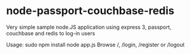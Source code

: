 node-passport-couchbase-redis
=============================

Very simple sample node.JS application using express 3, passport, couchbase and redis to log-in users

Usage:
	sudo npm install
	node app.js
	Browse /, /login, /register or /logout
	